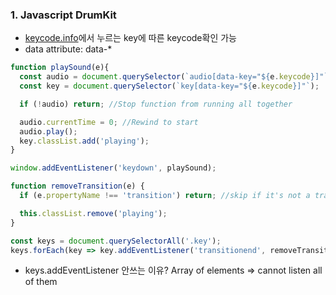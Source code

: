 ### 1. Javascript DrumKit
- [keycode.info](keycode.info)에서 누르는 key에 따른 keycode확인 가능
- data attribute: data-*
```js
function playSound(e){
  const audio = document.querySelector(`audio[data-key="${e.keycode}]"`);
  const key = document.querySelector(`key[data-key="${e.keycode}]"`);

  if (!audio) return; //Stop function from running all together

  audio.currentTime = 0; //Rewind to start
  audio.play();
  key.classList.add('playing');
}

window.addEventListener('keydown', playSound);
```
```js
function removeTransition(e) {
  if (e.propertyName !== 'transition') return; //skip if it's not a transform

  this.classList.remove('playing');
}

const keys = document.querySelectorAll('.key');
keys.forEach(key => key.addEventListener('transitionend', removeTransition));
```
- keys.addEventListener 안쓰는 이유? Array of elements => cannot listen all of them
